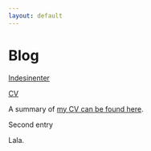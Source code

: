 ```yaml
---
layout: default
---
```


# Blog

[Indesinenter](../_posts/2019-08-16-primer.md)

[CV](../docs/cv.md)

A summary of [my CV can be found here](../docs/cv.md).

Second entry

Lala.

